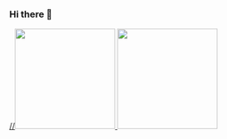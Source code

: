 ### Hi there 👋

<!--
**weslleyrevnei/weslleyrevnei** is a ✨ _special_ ✨ repository because its `README.md` (this file) appears on your GitHub profile.

Here are some ideas to get you started:

- 🔭 I’m currently working on ...
- 🌱 I’m currently learning ...
- 👯 I’m looking to collaborate on ...
- 🤔 I’m looking for help with ...
- 💬 Ask me about ...
- 📫 How to reach me: ...
- 😄 Pronouns: ...
- ⚡ Fun fact: ...
-->
<div>
<a href="https://github.com/weslleyrevnei">
//<img height="180em" src="https://github-readme-stats.vercel.app/api/top-langs/?username=weslleyrevnei&layout=compact&langs_count=7&theme=dracula"/> 
<img height="180em" src="https://github-readme-stats.vercel.app/api?username=weslleyrevnei&show_icons=true&theme=dracula&include_all_commits=true&count_private=true"/>
</div>
